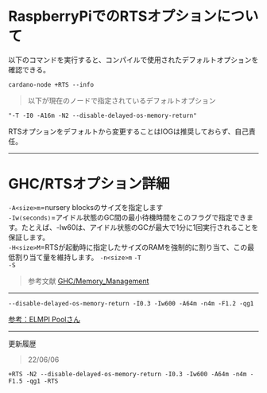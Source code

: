 # RaspberryPiでのRTSオプションについて
以下のコマンドを実行すると、コンパイルで使用されたデフォルトオプションを確認できる。
```
cardano-node +RTS --info
```
>以下が現在のノードで指定されているデフォルトオプション
```
"-T -I0 -A16m -N2 --disable-delayed-os-memory-return"
```
RTSオプションをデフォルトから変更することはIOGは推奨しておらず、自己責任。
***
# GHC/RTSオプション詳細
`-A<size>m`=nursery blocksのサイズを指定します<br>
`-Iw⟨seconds⟩`=アイドル状態のGC間の最小待機時間をこのフラグで指定できます。たとえば、-Iw60は、アイドル状態のGCが最大で1分に1回実行されることを保証します。<br>
`-H<size>M`=RTSが起動時に指定したサイズのRAMを強制的に割り当て、この最低割り当て量を維持します。
`-n<size>m`
`-T`<br>
`-S`<br>
>参考文献
[GHC/Memory_Management](https://downloads.haskell.org/~ghc/latest/docs/html/users_guide/runtime_control.html#miscellaneous-rts-options)<br>
***
```
--disable-delayed-os-memory-return -I0.3 -Iw600 -A64m -n4m -F1.2 -qg1
```
[参考：ELMPI Poolさん](https://discord.com/channels/747675500297584720/792575220719943720/981941307771588689)<br>
***
更新履歴
>22/06/06
```
+RTS -N2 --disable-delayed-os-memory-return -I0.3 -Iw600 -A64m -n4m -F1.5 -qg1 -RTS
```
